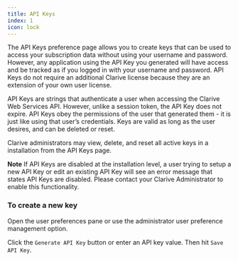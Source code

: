 ```yaml
---
title: API Keys
index: 1
icon: lock
---
```


The API Keys preference page allows you to create keys that can be used 
to access your subscription data without using your username 
and password. However, any application using the API Key you 
generated will have access and be tracked as if you logged 
in with your username and password. API Keys do not require an additional 
Clarive license because they are an extension of your own user license.

API Keys are strings that authenticate a user when accessing the 
Clarive Web Services API. However, unlike a session token, 
the API Key does not expire. API Keys obey the permissions of 
the user that generated them - it is just like using that 
user’s credentials. Keys are valid as long as 
the user desires, and can be deleted or reset.

Clarive administrators may view, delete, and reset 
all active keys in a installation from the API Keys page.


<p class="help-note">
<b>Note</b> If API Keys are disabled at the installation level, a user trying to setup a new API Key or 
edit an existing API Key will see an error message that 
states API Keys are disabled. Please contact your Clarive Administrator 
to enable this functionality. 
</p>


### To create a new key

Open the user preferences pane or use the administrator user preference management option. 

Click the `Generate API Key` button or enter an API key value. Then hit `Save API Key`.

